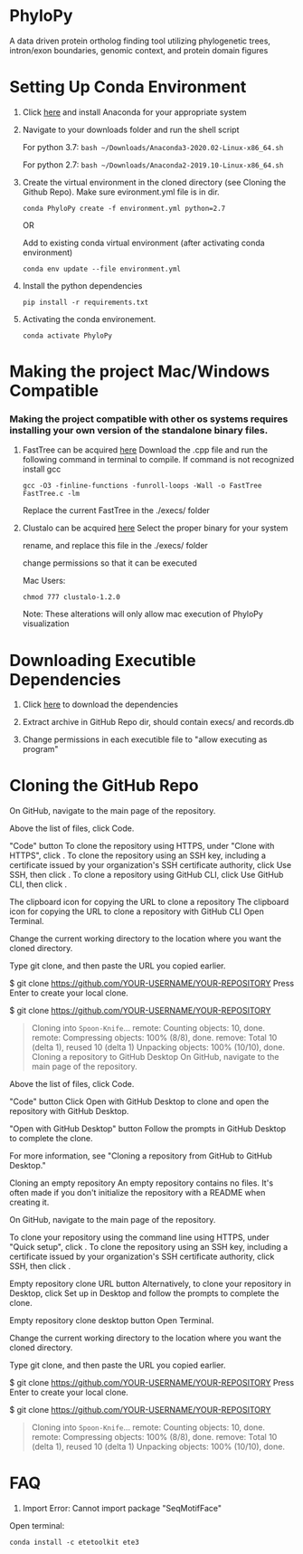 # PhyloPy
A data driven protein ortholog finding tool utilizing phylogenetic trees, intron/exon boundaries, genomic context, and protein domain figures

# Setting Up Conda Environment

  1. Click [here](https://www.anaconda.com/products/individual) and install Anaconda for your appropriate system
  
  
  2. Navigate to your downloads folder and run the shell script
    
      For python 3.7: `bash ~/Downloads/Anaconda3-2020.02-Linux-x86_64.sh`

      For python 2.7: `bash ~/Downloads/Anaconda2-2019.10-Linux-x86_64.sh`
      
      
  3. Create the virtual environment in the cloned directory (see Cloning the Github Repo). Make sure evironment.yml file is in dir.
  
      `conda PhyloPy create -f environment.yml python=2.7`
      
     OR
      
     Add to existing conda virtual environment (after activating conda environment)
     
      `conda env update --file environment.yml`
     
      
  4. Install the python dependencies
  
      `pip install -r requirements.txt`
      
  5. Activating the conda environement.
  
      `conda activate PhyloPy`
      
# Making the project Mac/Windows Compatible

### Making the project compatible with other os systems requires installing your own version of the standalone binary files.
  
  1. FastTree can be acquired [here](http://www.microbesonline.org/fasttree/)
     Download the .cpp file and run the following command in terminal to compile. If command is not recognized install gcc
     
     `gcc -O3 -finline-functions -funroll-loops -Wall -o FastTree FastTree.c -lm`
    
     Replace the current FastTree in the ./execs/ folder

  2. Clustalo can be acquired [here](http://www.clustal.org/omega/)
     Select the proper binary for your system
     
     rename, and replace this file in the ./execs/ folder
     
     change permissions so that it can be executed
     
     Mac Users:
     
     `chmod 777 clustalo-1.2.0`

     Note: These alterations will only allow mac execution of PhyloPy visualization


# Downloading Executible Dependencies

  1. Click [here](https://drive.google.com/file/d/1T2vvrFE4WY0ViiUXWEtoperxZn3z9DSS/view?usp=sharing) to download the dependencies
  
  2. Extract archive in GitHub Repo dir, should contain execs/ and records.db
  
  3. Change permissions in each executible file to "allow executing as program"

# Cloning the GitHub Repo

  On GitHub, navigate to the main page of the repository.

Above the list of files, click  Code.

"Code" button
To clone the repository using HTTPS, under "Clone with HTTPS", click . To clone the repository using an SSH key, including a certificate issued by your organization's SSH certificate authority, click Use SSH, then click . To clone a repository using GitHub CLI, click Use GitHub CLI, then click .

The clipboard icon for copying the URL to clone a repository
The clipboard icon for copying the URL to clone a repository with GitHub CLI
Open Terminal.

Change the current working directory to the location where you want the cloned directory.

Type git clone, and then paste the URL you copied earlier.

$ git clone https://github.com/YOUR-USERNAME/YOUR-REPOSITORY
Press Enter to create your local clone.

$ git clone https://github.com/YOUR-USERNAME/YOUR-REPOSITORY
> Cloning into `Spoon-Knife`...
> remote: Counting objects: 10, done.
> remote: Compressing objects: 100% (8/8), done.
> remove: Total 10 (delta 1), reused 10 (delta 1)
> Unpacking objects: 100% (10/10), done.
Cloning a repository to GitHub Desktop
On GitHub, navigate to the main page of the repository.

Above the list of files, click  Code.

"Code" button
Click  Open with GitHub Desktop to clone and open the repository with GitHub Desktop.

"Open with GitHub Desktop" button
Follow the prompts in GitHub Desktop to complete the clone.

For more information, see "Cloning a repository from GitHub to GitHub Desktop."

Cloning an empty repository
An empty repository contains no files. It's often made if you don't initialize the repository with a README when creating it.

On GitHub, navigate to the main page of the repository.

To clone your repository using the command line using HTTPS, under "Quick setup", click . To clone the repository using an SSH key, including a certificate issued by your organization's SSH certificate authority, click SSH, then click .

Empty repository clone URL button
Alternatively, to clone your repository in Desktop, click  Set up in Desktop and follow the prompts to complete the clone.

Empty repository clone desktop button
Open Terminal.

Change the current working directory to the location where you want the cloned directory.

Type git clone, and then paste the URL you copied earlier.

$ git clone https://github.com/YOUR-USERNAME/YOUR-REPOSITORY
Press Enter to create your local clone.

$ git clone https://github.com/YOUR-USERNAME/YOUR-REPOSITORY
> Cloning into `Spoon-Knife`...
> remote: Counting objects: 10, done.
> remote: Compressing objects: 100% (8/8), done.
> remove: Total 10 (delta 1), reused 10 (delta 1)
> Unpacking objects: 100% (10/10), done.

# FAQ

  1. Import Error: Cannot import package "SeqMotifFace"
  
   Open terminal:
   
    conda install -c etetoolkit ete3
